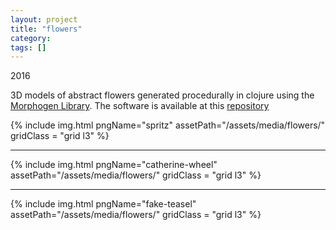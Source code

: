 ```yaml
---
layout: project
title: "flowers"
category: 
tags: []
---
```


<div class="content-container">
<div class="index-content">


<div class="grid-gutter"></div><div class="grid-sizer"></div>
<div class = "grid l3">
2016
</div>
<div class = "grid l3">

3D models of abstract flowers generated procedurally in clojure using the <a href='https://github.com/thi-ng/morphogen'>Morphogen Library</a>. The software is available at this <a href='https://github.com/edap/flowers'>repository</a>

</div>


{% include img.html pngName="spritz" assetPath="/assets/media/flowers/" gridClass = "grid l3" %}

<div class = "grid l3">
<script src="https://gist.github.com/edap/9f81ac4b5317835d46a582795236122d.js"></script>
<hr />
</div>



{% include img.html pngName="catherine-wheel" assetPath="/assets/media/flowers/" gridClass = "grid l3" %}
<div class = "grid l3">
<script src="https://gist.github.com/edap/c5300f9d7f0d3c58d1925ee7444278af.js"></script>
<hr />
</div>


{% include img.html pngName="fake-teasel" assetPath="/assets/media/flowers/" gridClass = "grid l3" %}
<div class = "grid l3">
<script src="https://gist.github.com/edap/15dc003ad850444dfce9ecf45dedaab1.js"></script>
</div>



</div>
</div>


